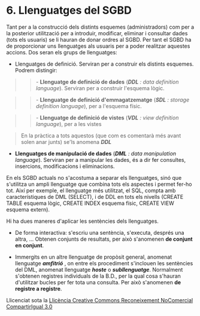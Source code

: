 # 6\. Llenguatges del SGBD



Tant per a la construcció dels distints esquemes (administradors) com per a la
posterior utilització per a introduir, modificar, eliminar i consultar dades
(tots els usuaris) se li hauran de donar ordres al SGBD. Per tant el SGBD ha
de proporcionar uns llenguatges als usuaris per a poder realitzar aquestes
accions. Dos seran els grups de llenguatges:

  * Llenguatges de definició. Serviran per a construir els distints esquemes. Podrem distingir:

> > \- **Llenguatge de definició de dades** (**_DDL_** _: data definition
> language_). Serviran per a construir l'esquema lògic.

> > \- **Llenguatge de definició d'emmagatzematge** (**_SDL_** _: storage
> definition language_), per a l'esquema físic.

> > \- **Llenguatge de definició de vistes** (**_VDL_** _: view definition
> language_), per a les vistes

> En la pràctica a tots aquestos (que com es comentarà més avant solen anar
> junts) se'ls anomena **_DDL_**



  * **Llenguatges de manipulació de dades** (**_DML_** _: data manipulation language_). Serviran per a manipular les dades, és a dir fer consultes, insercions, modificacions i eliminacions.

En els SGBD actuals no s'acostuma a separar els llenguatges, sinó que
s'utilitza un ampli llenguatge que combina tots els aspectes i permet fer-ho
tot. Així per exemple, el llenguatge més utilitzat, el SQL, compta amb
característiques de DML (SELECT), i de DDL en tots els nivells (CREATE TABLE
esquema lògic, CREATE INDEX esquema físic, CREATE VIEW esquema extern).

Hi ha dues maneres d'aplicar les sentències dels llenguatges.

  * De forma interactiva: s'escriu una sentència, s'executa, després una altra, ... Obtenen conjunts de resultats, per això s'anomenen **de conjunt en conjunt**.
  

  * Immergits en un altre llenguatge de propòsit general, anomenat llenguatge **_amfitrió_** , on entre els procediment s'inclouen les sentències del DML, anomenat llenguatge **_hoste_** o **_subllenguatge_**. Normalment s'obtenen registres individuals de la B.D., per la qual cosa s'hauran d'utilitzar bucles per fer tota una consulta. Per això s'anomenen **de registre a registre**.



Llicenciat sota la  [Llicència Creative Commons Reconeixement NoComercial
CompartirIgual 3.0](http://creativecommons.org/licenses/by-nc-sa/3.0/)

